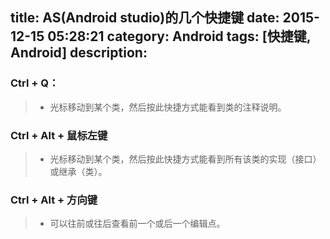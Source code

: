 title: AS(Android studio)的几个快捷键
date: 2015-12-15 05:28:21
category: Android
tags: [快捷键, Android]
description:
---
### Ctrl + Q：

> * 光标移动到某个类，然后按此快捷方式能看到类的注释说明。

### Ctrl + Alt + 鼠标左键

<!--more-->

> * 光标移动到某个类，然后按此快捷方式能看到所有该类的实现（接口）或继承（类）。

### Ctrl + Alt + 方向键

> * 可以往前或往后查看前一个或后一个编辑点。